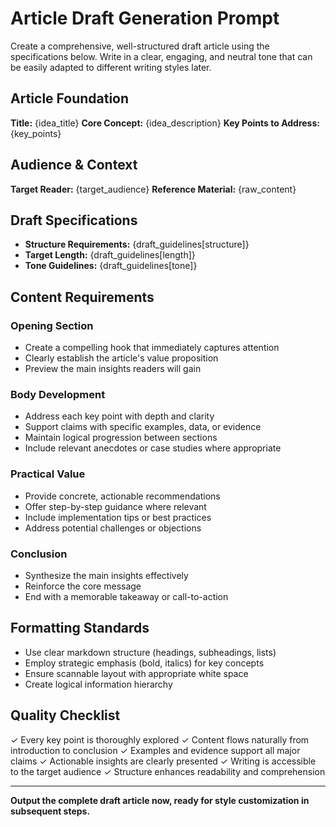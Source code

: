 # Article Draft Generation Prompt

Create a comprehensive, well-structured draft article using the specifications below. Write in a clear, engaging, and neutral tone that can be easily adapted to different writing styles later.

## Article Foundation
**Title:** {idea_title}
**Core Concept:** {idea_description}
**Key Points to Address:** {key_points}

## Audience & Context
**Target Reader:** {target_audience}
**Reference Material:** {raw_content}

## Draft Specifications
- **Structure Requirements:** {draft_guidelines[structure]}
- **Target Length:** {draft_guidelines[length]}
- **Tone Guidelines:** {draft_guidelines[tone]}

## Content Requirements

### Opening Section
- Create a compelling hook that immediately captures attention
- Clearly establish the article's value proposition
- Preview the main insights readers will gain

### Body Development
- Address each key point with depth and clarity
- Support claims with specific examples, data, or evidence
- Maintain logical progression between sections
- Include relevant anecdotes or case studies where appropriate

### Practical Value
- Provide concrete, actionable recommendations
- Offer step-by-step guidance where relevant
- Include implementation tips or best practices
- Address potential challenges or objections

### Conclusion
- Synthesize the main insights effectively
- Reinforce the core message
- End with a memorable takeaway or call-to-action

## Formatting Standards
- Use clear markdown structure (headings, subheadings, lists)
- Employ strategic emphasis (bold, italics) for key concepts
- Ensure scannable layout with appropriate white space
- Create logical information hierarchy

## Quality Checklist
✓ Every key point is thoroughly explored
✓ Content flows naturally from introduction to conclusion
✓ Examples and evidence support all major claims
✓ Actionable insights are clearly presented
✓ Writing is accessible to the target audience
✓ Structure enhances readability and comprehension

---

**Output the complete draft article now, ready for style customization in subsequent steps.**